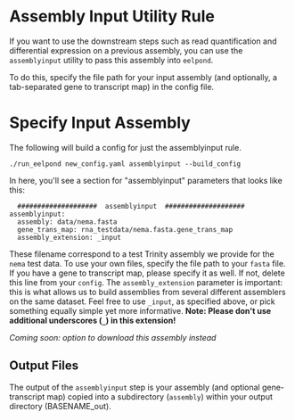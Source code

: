 # Assembly Input Utility Rule


If you want to use the downstream steps such as read quantification and differential expression on a previous assembly, you can use the `assemblyinput` utility to pass this assembly into `eelpond`.


To do this, specify the file path for your input assembly (and optionally, a tab-separated gene to transcript map) in the config file.

# Specify Input Assembly

The following will build a config for just the assemblyinput rule. 
```
./run_eelpond new_config.yaml assemblyinput --build_config
```

In here, you'll see a section for "assemblyinput" parameters that looks like this:

```
  ####################  assemblyinput  ####################
assemblyinput:
  assembly: data/nema.fasta
  gene_trans_map: rna_testdata/nema.fasta.gene_trans_map
  assembly_extension: _input
```

These filename correspond to a test Trinity assembly we provide for the `nema` test data. To use your own files, specify the file path to your `fasta` file. If you have a gene to transcript map, please specify it as well. If not, delete this line from your `config`. The `assembly_extension` parameter is important: this is what allows us to build assemblies from several different assemblers on the same dataset. Feel free to use `_input`, as specified above, or pick something equally simple yet
more informative. **Note: Please don't use additional underscores (`_`) in this extension!**


*Coming soon: option to download this assembly instead*

## Output Files

The output of the `assemblyinput` step is your assembly (and optional gene-transcript map) copied into a subdirectory (`assembly`) within your output directory (BASENAME_out). 


